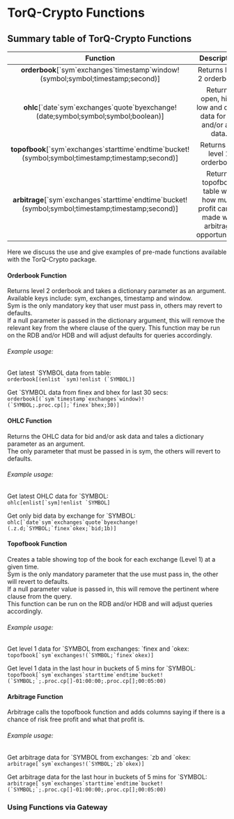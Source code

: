 # TorQ-Crypto Functions

## Summary table of TorQ-Crypto Functions

|                 Function                 |               Description                |
| :--------------------------------------: | :--------------------------------------: |
|    **orderbook**[\`sym\`exchanges\`timestamp\`window!(symbol;symbol;timestamp;second)]    | Returns level 2 orderbook. |
|    **ohlc**[\`date\`sym\`exchanges\`quote\`byexchange!(date;symbol;symbol;symbol;boolean)] | Returns open, high, low and close data for bid and/or ask data. |
|    **topofbook**[\`sym\`exchanges\`starttime\`endtime\`bucket!(symbol;symbol;timestamp;timestamp;second)] | Returns the level 1 orderbook. |
|    **arbitrage**[\`sym\`exchanges\`starttime\`endtime\`bucket!(symbol;symbol;timestamp;timestamp;second)] | Returns topofbook table with how much profit can be made with arbitrage opportunities. |

Here we discuss the use and give examples of pre-made functions available with the TorQ-Crypto package.

#### Orderbook Function
Returns level 2 orderbook and takes a dictionary parameter as an argument.   
Available keys include: sym, exchanges, timestamp and window.   
Sym is the only mandatory key that user must pass in, others may revert to defaults.   
If a null parameter is passed in the dictionary argument, this will remove the relevant key from the where clause of the query.
This function may be run on the RDB and/or HDB and will adjust defaults for queries accordingly.   

###### Example usage:
Get latest \`SYMBOL data from table:   
``
orderbook[(enlist `sym)!enlist (`SYMBOL)]   
``  

Get \`SYMBOL data from finex and bhex for last 30 secs:   
``
orderbook[(`sym`timestamp`exchanges`window)!(`SYMBOL;.proc.cp[];`finex`bhex;30)]   
``  

#### OHLC Function
Returns the OHLC data for bid and/or ask data and tales a dictionary parameter as an argument.  
The only parameter that must be passed in is sym, the others will revert to defaults.  

###### Example usage:
Get latest OHLC data for \`SYMBOL:  
``
ohlc[enlist[`sym]!enlist `SYMBOL]
``  

Get only bid data by exchange for \`SYMBOL:  
``
ohlc[`date`sym`exchanges`quote`byexchange!(.z.d;`SYMBOL;`finex`okex;`bid;1b)]
`` 

#### Topofbook Function  
Creates a table showing top of the book for each exchange (Level 1) at a given time.  
Sym is the only mandatory parameter that the use must pass in, the other will revert to defaults.  
If a null parameter value is passed in, this will remove the pertinent where clause from the query.  
This function can be run on the RDB and/or HDB and will adjust queries accordingly.  

###### Example usage:
Get level 1 data for \`SYMBOL from exchanges: \`finex and \`okex:  
``
topofbook[`sym`exchanges!(`SYMBOL;`finex`okex)]
``  

Get level 1 data in the last hour in buckets of 5 mins for \`SYMBOL:  
``
topofbook[`sym`exchanges`starttime`endtime`bucket!(`SYMBOL;`;.proc.cp[]-01:00:00;.proc.cp[];00:05:00)
``  

#### Arbitrage Function  
Arbitrage calls the topofbook function and adds columns saying if there is a chance of risk free profit and what that profit is.  

###### Example usage:  
Get arbitrage data for \`SYMBOL from exchanges: \`zb and \`okex:  
``
arbitrage[`sym`exchanges!(`SYMBOL;`zb`okex)]
``  

Get arbitrage data for the last hour in buckets of 5 mins for \`SYMBOL:  
``
arbitrage[`sym`exchanges`starttime`endtime`bucket!(`SYMBOL;`;.proc.cp[]-01:00:00;.proc.cp[];00:05:00)
``  

### Using Functions via Gateway
